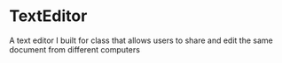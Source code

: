 # TextEditor
A text editor I built for class that allows users to share and edit the same document from different computers
